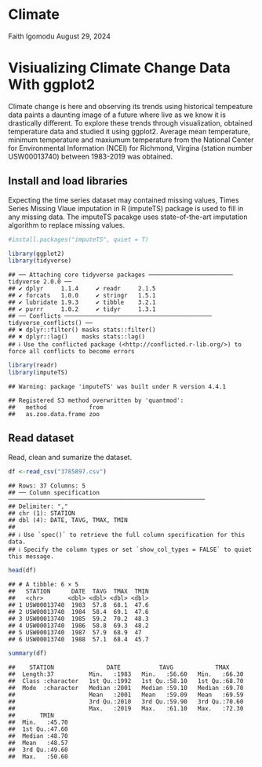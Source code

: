 Climate
================
Faith Igomodu
August 29, 2024

# Visiualizing Climate Change Data With ggplot2

Climate change is here and observing its trends using historical
tempeature data paints a daunting image of a future where live as we
know it is drastically different. To explore these trends through
visualization, obtained temperature data and studied it using ggplot2.
Average mean temperature, minimum temperature and maxiumum temperature
from the National Center for Environmental Information (NCEI) for
Richmond, Virgina (station number USW00013740) between 1983-2019 was
obtained.

## Install and load libraries

Expecting the time series dataset may contained missing values, Times
Series Missing Vlaue imputation in R (imputeTS) package is used to fill
in any missing data. The imputeTS pacakge uses state-of-the-art
imputation algorithm to replace missing values.

``` r
#install.packages("imputeTS", quiet = T)
```

``` r
library(ggplot2)
library(tidyverse)
```

    ## ── Attaching core tidyverse packages ──────────────────────── tidyverse 2.0.0 ──
    ## ✔ dplyr     1.1.4     ✔ readr     2.1.5
    ## ✔ forcats   1.0.0     ✔ stringr   1.5.1
    ## ✔ lubridate 1.9.3     ✔ tibble    3.2.1
    ## ✔ purrr     1.0.2     ✔ tidyr     1.3.1
    ## ── Conflicts ────────────────────────────────────────── tidyverse_conflicts() ──
    ## ✖ dplyr::filter() masks stats::filter()
    ## ✖ dplyr::lag()    masks stats::lag()
    ## ℹ Use the conflicted package (<http://conflicted.r-lib.org/>) to force all conflicts to become errors

``` r
library(readr)
library(imputeTS)
```

    ## Warning: package 'imputeTS' was built under R version 4.4.1

    ## Registered S3 method overwritten by 'quantmod':
    ##   method            from
    ##   as.zoo.data.frame zoo

## Read dataset

Read, clean and sumarize the dataset.

``` r
df <-read_csv("3785897.csv")
```

    ## Rows: 37 Columns: 5
    ## ── Column specification ────────────────────────────────────────────────────────
    ## Delimiter: ","
    ## chr (1): STATION
    ## dbl (4): DATE, TAVG, TMAX, TMIN
    ## 
    ## ℹ Use `spec()` to retrieve the full column specification for this data.
    ## ℹ Specify the column types or set `show_col_types = FALSE` to quiet this message.

``` r
head(df)
```

    ## # A tibble: 6 × 5
    ##   STATION      DATE  TAVG  TMAX  TMIN
    ##   <chr>       <dbl> <dbl> <dbl> <dbl>
    ## 1 USW00013740  1983  57.8  68.1  47.6
    ## 2 USW00013740  1984  58.4  69.1  47.6
    ## 3 USW00013740  1985  59.2  70.2  48.3
    ## 4 USW00013740  1986  58.8  69.3  48.2
    ## 5 USW00013740  1987  57.9  68.9  47  
    ## 6 USW00013740  1988  57.1  68.4  45.7

``` r
summary(df)
```

    ##    STATION               DATE           TAVG            TMAX      
    ##  Length:37          Min.   :1983   Min.   :56.60   Min.   :66.30  
    ##  Class :character   1st Qu.:1992   1st Qu.:58.10   1st Qu.:68.70  
    ##  Mode  :character   Median :2001   Median :59.10   Median :69.70  
    ##                     Mean   :2001   Mean   :59.09   Mean   :69.59  
    ##                     3rd Qu.:2010   3rd Qu.:59.90   3rd Qu.:70.60  
    ##                     Max.   :2019   Max.   :61.10   Max.   :72.30  
    ##       TMIN      
    ##  Min.   :45.70  
    ##  1st Qu.:47.60  
    ##  Median :48.70  
    ##  Mean   :48.57  
    ##  3rd Qu.:49.60  
    ##  Max.   :50.60
